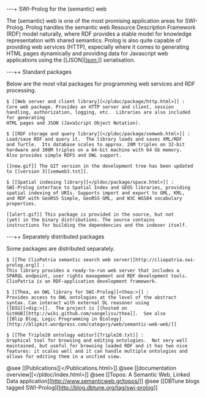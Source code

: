 ---+ SWI-Prolog for the (semantic) web

The (semantic) web is one of the most promising application areas for
SWI-Prolog. Prolog handles the semantic web Resource Description Framework (RDF) model naturally, where
RDF provides a stable model for knowledge representation with shared
semantics. Prolog is also quite capable of providing
web services (HTTP), especially where it comes to generating HTML pages dynamically and providing data for Javascript web applications using the
[[JSON][<json:>]] serialisation.

---++ Standard packages

Below are the most vital packages for programming web services and RDF
processing.

    $ [[Web server and client library][</pldoc/package/http.html>]] :
    Core web package. Provides an HTTP server and client, session
    handling, authorization, logging, etc.  Libraries are also included for generating
    HTML pages and JSON (JavaScript Object Notation).

    $ [[RDF storage and query library][</pldoc/package/semweb.html>]] :
    Load/save RDF and query it.  The library loads and saves XML/RDF
    and Turtle.  Its database scales to approx. 20M triples on 32-bit
    hardware and 300M triples on a 64-bit machine with 64 Gb memory.
    Also provides simple RDFS and OWL support.

    [[new.gif]] The GIT version in the development tree has been updated
    to [[version 3][semweb3.txt]].

    $ [[Spatial indexing library][</pldoc/package/space.html>]] :
    SWI-Prolog interface to Spatial Index and GEOS libraries, providing
    spatial indexing of URIs. Supports import and export to GML, KML,
    and RDF with GeoRSS Simple, GeoRSS GML, and W3C WGS84 vocabulary
    properties.

    [[alert.gif]] This package is provided in the source, but not
    (yet) in the binary distributions. The source contains
    instructions for building the dependencies and the indexer itself.


---++ Separately distributed packages

Some packages are distributed separately.


    $ [[The ClioPatria semantic search web server][http://cliopatria.swi-prolog.org]] :
    This library provides a ready-to-run web server that includes a
    SPARQL endpoint, user rights management and RDF development tools.
    ClioPatria is an RDF-application development framework.

    $ [[Thea, an OWL library for SWI-Prolog][<thea:>]] :
    Provides access to OWL ontologies at the level of the abstract
    syntax. Can interact with external DL reasoner using
    [[DIG][<dig:>]].  The project is [[hosted on
    GitHUB][http://wiki.github.com/vangelisv/thea]].  See also
    [[Blip Blog, Logic Programming in Biology][http://blipkit.wordpress.com/category/web/semantic-web-web/]]

    $ [[The Triple20 ontology editor][Triple20.txt]] :
    Graphical tool for browsing and editing ontologies.  Not very well
    maintained, but useful for browsing loaded RDF and it has two nice
    features: it scales well and it can handle multiple ontologies and
    allows for editing them in a unified view.

@see [[Publications][</Publications.html>]]
@see [[documentation overview][</pldoc/index.html>]]
@see [[Topos: A Semantic Web, Linked Data application][http://www.semanticweb.gr/topos/]]
@see [[DBTune blogs tagged SWI-Prolog][http://blog.dbtune.org/tag/swi-prolog]]
